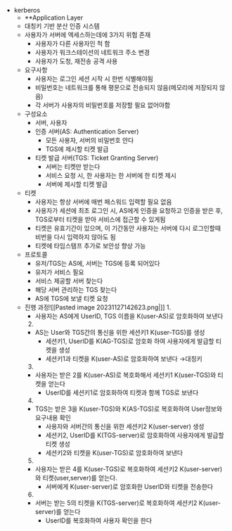 
- kerberos
	- **Application Layer
	- 대칭키 기반 분산 인증 시스템
	- 사용자가 서버에 엑세스하는데에 3가지 위험 존재
		- 사용자가 다른 사용자인 척 함
		- 사용자가 워크스테이션의 네트워크 주소 변경
		- 사용자가 도청, 재전송 공격 사용
	- 요구사항
		- 사용자는 로그인 세션 시작 시 한번 식별해야됨
		- 비밀번호는 네트워크를 통해 평문으로 전송되지 않음(메모리에 저장되지 않음)
		- 각 서버가 사용자의 비밀번호를 저장할 필요 없어야함
	- 구성요소
		- 서버, 사용자
		- 인증 서버(AS: Authentication Server)
			- 모든 사용자, 서버의 비밀번호 안다
			- TGS에 제시할 티켓 발급
		- 티켓 발급 서버(TGS: Ticket Granting Server)
			- 서버는 티켓만 받는다
			- 서비스 요청 시, 한 사용자는 한 서버에 한 티켓 제시
			- 서버에 제시할 티켓 발급
	- 티켓
		- 사용자는 항상 서버에 매번 패스워드 입력할 필요 없음
		- 사용자가 세션에 최초 로그인 시, AS에게 인증을 요청하고 인증을 받은 후, TGS로부터 티켓을 받아 서비스에 접근할 수 있게됨
		- 티켓은 유효기간이 있으며, 이 기간동안 사용자는 서버에 다시 로그인할때 비번을 다시 입력하지 않아도 됨
		- 티켓에 타임스탬프 추가로 보안성 향상 가능
	- 프로토콜
		- 유저/TGS는 AS에, 서버는 TGS에 등록 되어있다
		- 유저가 서비스 필요
		- 서비스 제공할 서버 찾는다
		- 해당 서버 관리하는 TGS 찾는다
		- AS에 TGS에 보낼 티켓 요청
	- 진행 과정![[Pasted image 20231127142623.png|]]
		1. 
		- 사용자는 AS에게 UserID, TGS 이름을 K(user-AS)로 암호화하여 보낸다
		2. 
		- AS는 User와 TGS간의 통신을 위한 세션키1 K(user-TGS)를 생성
		   - 세션키1, UserID를 K(AG-TGS)로 암호화 하여 사용자에게 발급할 티켓을 생성
		   - 세션키1과 티켓을 K(user-AS)로 암호화하여 보낸다 →대칭키
		3. 
		- 사용자는 받은 2를 K(user-AS)로 복호화해서 세션키1 K(user-TGS)와 티켓을 얻는다
		   - UserID를 세션키1로 암호화하여 티켓과 함께 TGS로 보낸다
		4. 
		- TGS는 받은 3을 K(user-TGS)와 K(AS-TGS)로 복호화하여 User정보와 요구내용 확인
		   - 사용자와 서버간의 통신을 위한 세션키2 K(user-server) 생성
		   - 세션키2, UserID를 K(TGS-server)로 암호화하여 사용자에게 발급할 티켓 생성
		   - 세션키2와 티켓을 K(user-TGS)로 암호화하여 보낸다
		5. 
		- 사용자는 받은 4를 K(user-TGS)로 복호화하여 세션키2 K(user-server)와 티켓(user,server)를 얻는다.
		   - 서버에게 K(user-server)로 암호화한 UserID와 티켓을 전송한다
		6. 
		- 서버는 받는 5의 티켓을 K(TGS-server)로 복호화하여 세션키2 K(user-server)를 얻는다
		   - UserID를 복호화하여 사용자 확인을 한다

